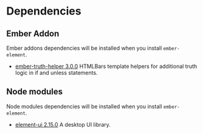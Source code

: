 # Dependencies

## Ember Addon

Ember addons dependencies will be installed when you install `ember-element`.

* [ember-truth-helper 3.0.0](https://github.com/jmurphyau/ember-truth-helpers) HTMLBars template helpers for additional truth logic in if and unless statements.

## Node modules

Node modules dependencies will be installed when you install `ember-element`.

* [element-ui 2.15.0](https://github.com/ElemeFE/element) A desktop UI library.
